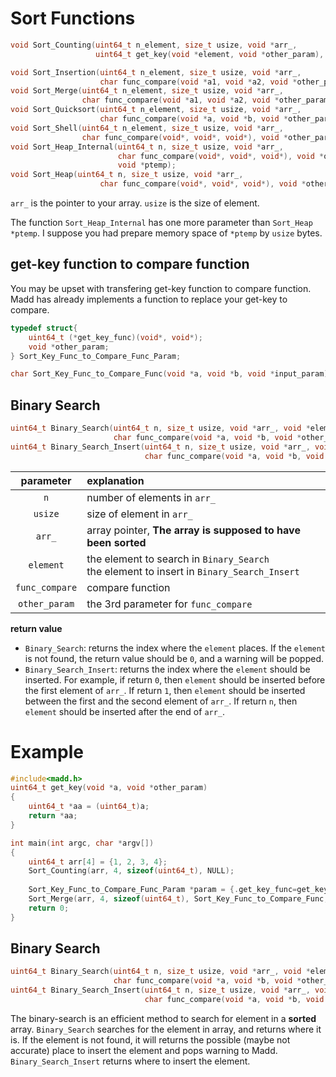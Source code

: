 Sort Functions
===

```C
void Sort_Counting(uint64_t n_element, size_t usize, void *arr_,
                   uint64_t get_key(void *element, void *other_param), void *other_param);

void Sort_Insertion(uint64_t n_element, size_t usize, void *arr_,
                    char func_compare(void *a1, void *a2, void *other_param), void *other_param);
void Sort_Merge(uint64_t n_element, size_t usize, void *arr_,
                char func_compare(void *a1, void *a2, void *other_param), void *other_param);
void Sort_Quicksort(uint64_t n_element, size_t usize, void *arr_,
                    char func_compare(void *a, void *b, void *other_param), void *other_param);
void Sort_Shell(uint64_t n_element, size_t usize, void *arr_,
                char func_compare(void*, void*, void*), void *other_param);
void Sort_Heap_Internal(uint64_t n, size_t usize, void *arr_,
                        char func_compare(void*, void*, void*), void *other_param,
                        void *ptemp);
void Sort_Heap(uint64_t n, size_t usize, void *arr_,
                    char func_compare(void*, void*, void*), void *other_param);
```

`arr_` is the pointer to your array. `usize` is the size of element.

The function `Sort_Heap_Internal` has one more parameter than `Sort_Heap` `*ptemp`.
I suppose you had prepare memory space of `*ptemp` by `usize` bytes.

get-key function to compare function
---

You may be upset with transfering get-key function to compare function.
Madd has already implements a function to replace your get-key to compare.

```C
typedef struct{
    uint64_t (*get_key_func)(void*, void*);
    void *other_param;
} Sort_Key_Func_to_Compare_Func_Param;

char Sort_Key_Func_to_Compare_Func(void *a, void *b, void *input_param);
```

Binary Search
---

```C
uint64_t Binary_Search(uint64_t n, size_t usize, void *arr_, void *element,
                       char func_compare(void *a, void *b, void *other_param), void *other_param);
uint64_t Binary_Search_Insert(uint64_t n, size_t usize, void *arr_, void *element,
                              char func_compare(void *a, void *b, void *other_param), void *other_param);
```

| parameter | explanation |
|:---------:|:----------- |
| `n` | number of elements in `arr_` |
| `usize` | size of element in `arr_` |
| `arr_` | array pointer, **The array is supposed to have been sorted** |
| `element` | the element to search in `Binary_Search`<br>the element to insert in `Binary_Search_Insert` |
| `func_compare` | compare function |
| `other_param` | the 3rd parameter for `func_compare` |

**return value**

* `Binary_Search`: returns the index where the `element` places. If the `element` is not found, the return value should be `0`, and a warning will be popped.
* `Binary_Search_Insert`: returns the index where the `element` should be inserted. For example, if return `0`, then `element` should be inserted before the first element of `arr_`. If return `1`, then `element` should be inserted between the first and the second element of `arr_`. If return `n`, then `element` should be inserted after the end of `arr_`.

# Example

```C
#include<madd.h>
uint64_t get_key(void *a, void *other_param)
{
    uint64_t *aa = (uint64_t)a;
    return *aa;
}

int main(int argc, char *argv[])
{
    uint64_t arr[4] = {1, 2, 3, 4};
    Sort_Counting(arr, 4, sizeof(uint64_t), NULL);
    
    Sort_Key_Func_to_Compare_Func_Param *param = {.get_key_func=get_key, .other_param=NULL};
    Sort_Merge(arr, 4, sizeof(uint64_t), Sort_Key_Func_to_Compare_Func, param);
    return 0;
}
```

Binary Search
---

```C
uint64_t Binary_Search(uint64_t n, size_t usize, void *arr_, void *element,
                       char func_compare(void *a, void *b, void *other_param), void *other_param);
uint64_t Binary_Search_Insert(uint64_t n, size_t usize, void *arr_, void *element,
                              char func_compare(void *a, void *b, void *other_param), void *other_param);
```

The binary-search is an efficient method to search for element in a **sorted** array.
`Binary_Search` searches for the element in array, and returns where it is.
If the element is not found, it will returns the possible (maybe not accurate) place to insert the element and pops warning to Madd.
`Binary_Search_Insert` returns where to insert the element.